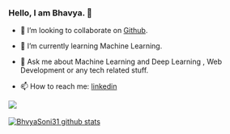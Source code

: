 ### Hello, I  am  Bhavya. 👋

- 👯 I’m  looking  to  collaborate  on [Github](https://github.com/BhavyaSoni31).

- 🌱 I’m currently learning Machine Learning.

- 💬 Ask  me  about  Machine Learning and Deep Learning , Web  Development  or  any  tech  related  stuff.

- 📫 How  to  reach  me: [linkedin](https://www.linkedin.com/in/bhavya-soni-81651a191)


  


<img  align="center"  src="https://github-readme-stats.vercel.app/api/top-langs/?username=BhavyaSoni31&theme=dark&hide_langs_below=1"  />

</a>

<br  />

<br  />

<a  href="https://github.com/BhavyaSoni31">

<img  align="center"  src="https://github-readme-stats.vercel.app/api?username=BhavyaSoni31&show_icons=true&theme=dark&line_height=27"  alt="BhvyaSoni31 github stats"/>

</a>

